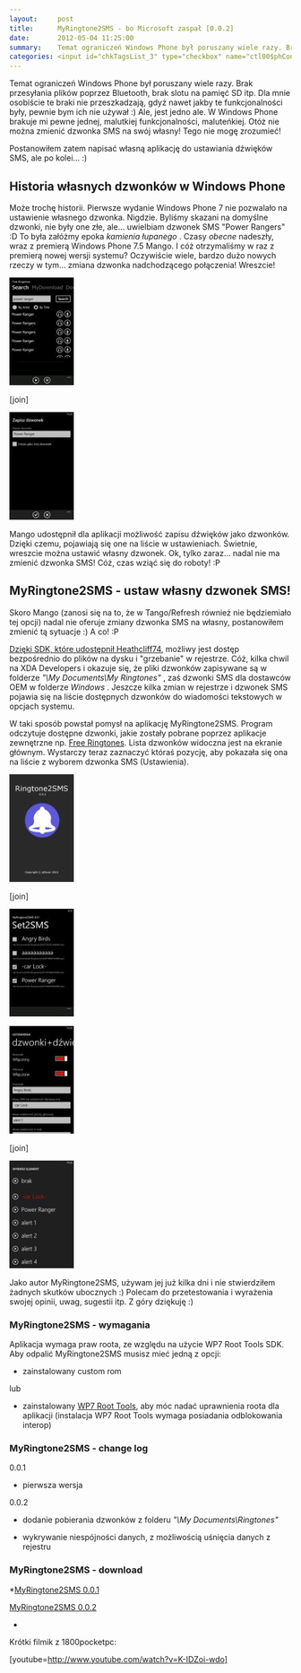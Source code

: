 ```yaml
---
layout:     post
title:      MyRingtone2SMS - bo Microsoft zaspał [0.0.2]
date:       2012-05-04 11:25:00
summary:    Temat ograniczeń Windows Phone był poruszany wiele razy. Brak przesyłania plików poprzez Bluetooth, brak slotu na pamięć SD itp. Dla mnie osobiście te braki nie przeszkadzają, gdyż nawet jakby te funkcjonalności były, pewnie bym ich nie używał :) Ale, jest jedno ale. W Windows Phone brakuje mi pewne...
categories: <input id="chkTagsList_3" type="checkbox" name="ctl00$phContentRight$chkTagsList$chkTagsList_3" checked="checked" value="8"><label for="chkTagsList_3">oprogramowanie</label> <input id="chkTagsList_7" type="checkbox" name="ctl00$phContentRight$chkTagsList$chkTagsList_7" checked="checked" value="128"><label for="chkTagsList_7">programowanie</label> <input id="chkTagsList_8" type="checkbox" name="ctl00$phContentRight$chkTagsList$chkTagsList_8" checked="checked" value="256"><label for="chkTagsList_8">urządzenia mobilne</label>
---
```




Temat ograniczeń Windows Phone był poruszany wiele razy. Brak przesyłania plików poprzez Bluetooth, brak slotu na pamięć SD itp. Dla mnie osobiście te braki nie przeszkadzają, gdyż nawet jakby te funkcjonalności były, pewnie bym ich nie używał :) Ale, jest jedno ale. W Windows Phone brakuje mi pewne jednej, malutkiej funkcjonalności, maluteńkiej. Otóż nie można zmienić dzwonka SMS na swój własny! Tego nie mogę zrozumieć!

Postanowiłem zatem napisać własną aplikację do ustawiania dźwięków SMS, ale po kolei... :)



## Historia własnych dzwonków w Windows Phone



Może trochę historii. Pierwsze wydanie Windows Phone 7 nie pozwalało na ustawienie własnego dzwonka. Nigdzie. Byliśmy skazani na domyślne dzwonki, nie były one złe, ale... uwielbiam dzwonek SMS "Power Rangers" :D To była załóżmy epoka  *kamienia łupanego* . Czasy  *obecne*  nadeszły, wraz z premierą Windows Phone 7.5 Mango. I cóż otrzymaliśmy w raz z premierą nowej wersji systemu? Oczywiście wiele, bardzo dużo nowych rzeczy w tym... zmiana dzwonka nadchodzącego połączenia! Wreszcie!



![desk](https://raw.githubusercontent.com/djfoxer/djfoxer.github.io/master/_img/2012-5-4-_135_/g_-_288x192_-_-_31942x20120502114537_0.jpg)

[join]

![desk](https://raw.githubusercontent.com/djfoxer/djfoxer.github.io/master/_img/2012-5-4-_135_/g_-_288x192_-_-_31942x20120502114629_0.jpg)



Mango udostępnił dla aplikacji możliwość zapisu dźwięków jako dzwonków. Dzięki czemu, pojawiają się one na liście w ustawieniach. Świetnie, wreszcie można ustawić własny dzwonek. Ok, tylko zaraz... nadal nie ma zmienić dzwonka SMS! Cóż, czas wziąć się do roboty! :P



## MyRingtone2SMS - ustaw własny dzwonek SMS!



Skoro Mango (zanosi się na to, że w Tango/Refresh również nie będziemiało tej opcji) nadal nie oferuje zmiany dzwonka SMS na własny, postanowiłem zmienić tą sytuacje :) A co! :P

[Dzięki SDK, które udostępnił Heathcliff74](http://www.wp7roottools.com/), możliwy jest dostęp bezpośrednio do plików na dysku i "grzebanie" w rejestrze. Cóż, kilka chwil na XDA Developers i okazuje się, że pliki dzwonków zapisywane są w folderze  *"\My Documents\My Ringtones\"* , zaś dzwonki SMS dla dostawców OEM w folderze  *Windows* . Jeszcze kilka zmian w rejestrze i dzwonek SMS pojawia się na liście dostępnych dzwonków do wiadomości tekstowych w opcjach systemu.

W taki sposób powstał pomysł  na aplikację MyRingtone2SMS. Program odczytuje dostępne dzwonki, jakie zostały pobrane poprzez aplikacje zewnętrzne np. [Free Ringtones](http://www.windowsphone.com/en-US/apps/46a064d2-1375-4052-94f6-80da09f76c86). Lista dzwonków widoczna jest na ekranie głównym. Wystarczy teraz zaznaczyć któraś pozycję, aby pokazała się ona na liście z wyborem dzwonka SMS (Ustawienia).



![desk](https://raw.githubusercontent.com/djfoxer/djfoxer.github.io/master/_img/2012-5-4-_135_/g_-_288x192_-_-_31942x20120502120238_0.jpg)

[join]

![desk](https://raw.githubusercontent.com/djfoxer/djfoxer.github.io/master/_img/2012-5-4-_135_/g_-_288x192_-_-_31942x20120502120247_0.jpg)





![desk](https://raw.githubusercontent.com/djfoxer/djfoxer.github.io/master/_img/2012-5-4-_135_/g_-_288x192_-_-_31942x20120502120448_0.jpg)

[join]

![desk](https://raw.githubusercontent.com/djfoxer/djfoxer.github.io/master/_img/2012-5-4-_135_/g_-_288x192_-_-_31942x20120502120453_0.jpg)




Jako autor MyRingtone2SMS, używam jej już kilka dni i nie stwierdziłem żadnych skutków ubocznych :) Polecam do przetestowania i wyrażenia swojej opinii, uwag, sugestii itp. 
Z góry dziękuję :)



### MyRingtone2SMS - wymagania


Aplikacja wymaga praw roota, ze względu na użycie WP7 Root Tools SDK. Aby odpalić MyRingtone2SMS musisz mieć jedną z opcji:


  * zainstalowany custom rom

lub

  * zainstalowany [WP7 Root Tools](http://www.dobreprogramy.pl/djfoxer/Rootowanie-w-Windows-Phone-dla-wszystkich,31248.html), aby móc nadać uprawnienia roota dla aplikacji (instalacja WP7 Root Tools wymaga posiadania odblokowania interop)




### MyRingtone2SMS - change log



0.0.1 

  * pierwsza wersja


0.0.2 

  * dodanie pobierania dzwonków z folderu  *"\My Documents\Ringtones\"* 


  * wykrywanie niespójności danych, z możliwością uśnięcia danych z rejestru





### MyRingtone2SMS - download



 *[MyRingtone2SMS 0.0.1](http://www.djfoxer.pl/MyRingtone2SMS_0.0.1.xap)

[MyRingtone2SMS 0.0.2 ](http://www.djfoxer.pl/MyRingtone2SMS_0.0.2.xap)

* 


Krótki filmik z 1800pocketpc:


[youtube=http://www.youtube.com/watch?v=K-IDZoi-wdo]
